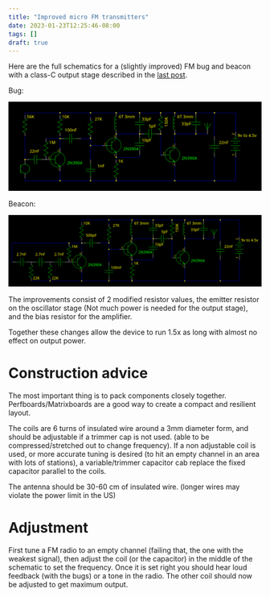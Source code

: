 ```yaml
---
title: "Improved micro FM transmitters"
date: 2023-01-23T12:25:46-08:00
tags: []
draft: true
---
```


Here are the full schematics for a (slightly improved) FM bug and beacon with a class-C output stage described in the [last post](fun_with_fm_transmiters).

Bug:

![](bug_lp.png)

Beacon:

![](tracker2.png)

The improvements consist of 2 modified resistor values, the emitter resistor on the oscillator stage (Not much power is needed for the output stage), and the bias resistor for the amplifier.

Together these changes allow the device to run 1.5x as long with almost no effect on output power.

# Construction advice

The most important thing is to pack components closely together. 
Perfboards/Matrixboards are a good way to create a compact and resilient layout.

The coils are 6 turns of insulated wire around a 3mm diameter form, and should be adjustable if a trimmer cap is not used. (able to be compressed/stretched out to change frequency).
If a non adjustable coil is used, or more accurate tuning is desired (to hit an empty channel in an area with lots of stations), a variable/trimmer capacitor cab replace the fixed capacitor parallel to the coils.

The antenna should be 30-60 cm of insulated wire. (longer wires may violate the power limit in the US)

# Adjustment

First tune a FM radio to an empty channel (failing that, the one with the weakest signal), then adjust the coil (or the capacitor) in the middle of the schematic to set the frequency.
Once it is set right you should hear loud feedback (with the bugs) or a tone in the radio.
The other coil should now be adjusted to get maximum output.

<!--

# Further modifications

Keep in mind that these could put the device over the legal lmit for FM trasmitions without a licence in most locations.
A calibrated feild strenght meter is recomeneded to ensure comliance with local laws.

## Impedence matching

The imedence of the output stage is a few kohms, but the antenna is from ~75 to 50 ohms.
A transformer coupoling the final RF stage to the antenna could increase range substantialy.

## class-E output

Using a class A amp feading a MOSFET trasnstor feading a tuned circut, a class-E (switching) amplifyer can be constructed.
These can acheve efficences of up to 80%

## More voltage

Supplying more volatage to the class-C or class-E output stage will increase output power, but also lossess. Make sure to use power transistors with a heatsink
-->
